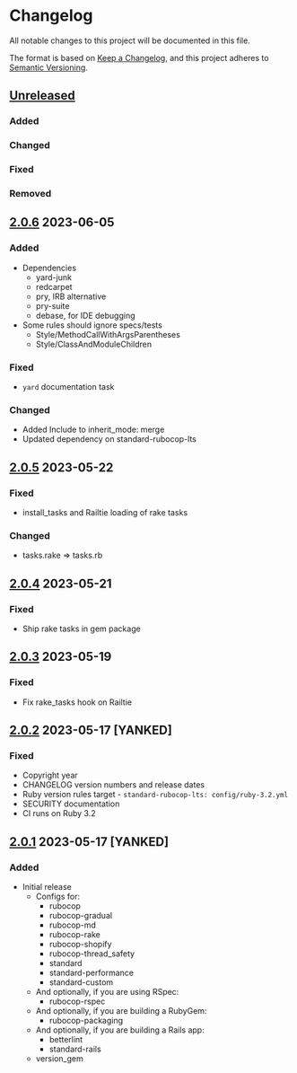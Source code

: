 # Changelog
All notable changes to this project will be documented in this file.

The format is based on [Keep a Changelog](https://keepachangelog.com/en/1.0.0/),
and this project adheres to [Semantic Versioning](https://semver.org/spec/v2.0.0.html).

## [Unreleased]
### Added
### Changed
### Fixed
### Removed

## [2.0.6] 2023-06-05
### Added
- Dependencies
  - yard-junk
  - redcarpet
  - pry, IRB alternative
  - pry-suite
  - debase,  for IDE debugging
- Some rules should ignore specs/tests
  - Style/MethodCallWithArgsParentheses
  - Style/ClassAndModuleChildren
### Fixed
- `yard` documentation task
### Changed
- Added Include to inherit_mode: merge
- Updated dependency on standard-rubocop-lts

## [2.0.5] 2023-05-22
### Fixed
- install_tasks and Railtie loading of rake tasks
### Changed
- tasks.rake => tasks.rb

## [2.0.4] 2023-05-21
### Fixed
- Ship rake tasks in gem package

## [2.0.3] 2023-05-19
### Fixed
- Fix rake_tasks hook on Railtie

## [2.0.2] 2023-05-17 [YANKED]
### Fixed
- Copyright year
- CHANGELOG version numbers and release dates
- Ruby version rules target - `standard-rubocop-lts: config/ruby-3.2.yml`
- SECURITY documentation
- CI runs on Ruby 3.2

## [2.0.1] 2023-05-17 [YANKED]
### Added
- Initial release
  - Configs for:
    - rubocop
    - rubocop-gradual
    - rubocop-md
    - rubocop-rake
    - rubocop-shopify
    - rubocop-thread_safety
    - standard
    - standard-performance
    - standard-custom
  - And optionally, if you are using RSpec:
    - rubocop-rspec
  - And optionally, if you are building a RubyGem:
    - rubocop-packaging
  - And optionally, if you are building a Rails app:
    - betterlint
    - standard-rails
  - version_gem

[Unreleased]: https://gitlab.com/rubocop-lts/rubocop-ruby3_2/-/compare/v2.0.6...HEAD
[2.0.6]: https://gitlab.com/rubocop-lts/rubocop-ruby3_2/-/compare/v2.0.5...v2.0.6
[2.0.5]: https://gitlab.com/rubocop-lts/rubocop-ruby3_2/-/compare/v2.0.4...v2.0.5
[2.0.4]: https://gitlab.com/rubocop-lts/rubocop-ruby3_2/-/compare/v2.0.3...v2.0.4
[2.0.3]: https://gitlab.com/rubocop-lts/rubocop-ruby3_2/-/compare/v2.0.2...v2.0.3
[2.0.2]: https://gitlab.com/rubocop-lts/rubocop-ruby3_2/-/compare/v2.0.1...v2.0.2
[2.0.1]: https://gitlab.com/rubocop-lts/rubocop-ruby3_2/-/compare/91d4f2ff323ce25ebe8476244d50bb786fbb78f9...v2.0.1
